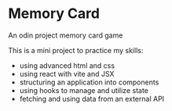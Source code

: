 # Memory Card

An odin project memory card game

This is a mini project to practice my skills:

* using advanced html and css
* using react with vite and JSX
* structuring an application into components
* using hooks to manage and utilize state
* fetching and using data from an external API
